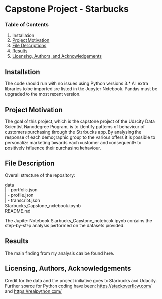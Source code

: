# Capstone Project - Starbucks #

### Table of Contents

1. [Installation](#installation)
2. [Project Motivation](#motivation)
3. [File Descriptions](#files)
4. [Results](#results)
5. [Licensing, Authors, and Acknowledgements](#licensing)

## Installation <a name="installation"></a>

The code should run with no issues using Python versions 3.* All extra libraries to be imported are listed in the Jupyter Notebook. Pandas must be upgraded to the most recent version.

## Project Motivation<a name="motivation"></a>

The goal of this project, which is the capstone project of the Udacity Data Scientist Nanodegree Program, is to identify patterns of behaviour of customers purchasing through the Starbucks app. By analysing the response of each demographic group to the various offers it is possible to personalize marketing towards each customer and consequently to positively influence their purchasing behaviour.

## File Description<a name="files"></a>

Overall structure of the repository:

data<br>
| - portfolio.json<br>
| - profile.json<br>
| - transcript.json<br>
Starbucks_Capstone_notebook.ipynb<br>
README.md<br>

The Jupiter Notebook Starbucks_Capstone_notebook.ipynb contains the step-by-step analysis performed on the datasets provided.

## Results<a name="results"></a>

The main finding from my analysis can be found here.

## Licensing, Authors, Acknowledgements<a name="licensing"></a>

Credit for the data and the project initiative goes to Starbucks and Udacity.<br>
Further source for Python coding have been: https://stackoverflow.com/ and https://realpython.com/ 
